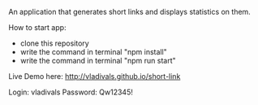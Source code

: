 An application that generates short links and displays statistics on them.

How to start app:

- clone this repository
- write the command in terminal "npm install"
- write the command in terminal "npm run start"

Live Demo here: http://vladivals.github.io/short-link

Login: vladivals
Password: Qw12345!

